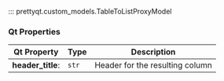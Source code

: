 ::: prettyqt.custom_models.TableToListProxyModel

### Qt Properties

| Qt Property          | Type    | Description                      |
| ---------------------|---------|----------------------------------|
| **header_title**:    | `str`   | Header for the resulting column  |
